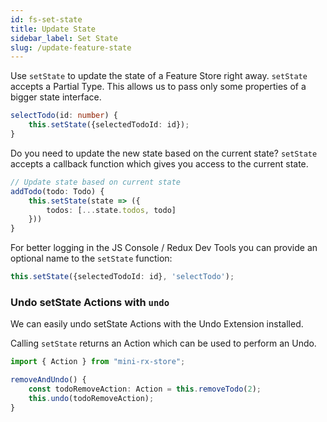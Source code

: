 ```yaml
---
id: fs-set-state
title: Update State
sidebar_label: Set State
slug: /update-feature-state
---
```

Use `setState` to update the state of a Feature Store right away.
`setState` accepts a Partial Type. This allows us to pass only some properties of a bigger state interface.
```ts title="todo-feature-store.ts"
selectTodo(id: number) {
    this.setState({selectedTodoId: id});
}
```
Do you need to update the new state based on the current state?
`setState` accepts a callback function which gives you access to the current state.
```ts title="todo-feature-store.ts"
// Update state based on current state
addTodo(todo: Todo) {
    this.setState(state => ({
        todos: [...state.todos, todo]
    }))
}
```
For better logging in the JS Console / Redux Dev Tools you can provide an optional name to the `setState` function:

```ts
this.setState({selectedTodoId: id}, 'selectTodo');
```
### Undo setState Actions with `undo`
We can easily undo setState Actions with the Undo Extension installed.

Calling `setState` returns an Action which can be used to perform an Undo.

```ts title="todo-feature-store.ts"
import { Action } from "mini-rx-store";

removeAndUndo() {
    const todoRemoveAction: Action = this.removeTodo(2);
    this.undo(todoRemoveAction);   
}
```
